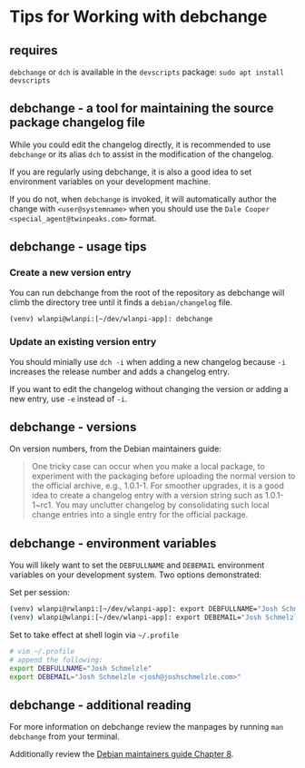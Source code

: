 # Tips for Working with debchange

## requires

`debchange` or `dch` is available in the `devscripts` package: `sudo apt install devscripts` 

## debchange - a tool for maintaining the source package changelog file

While you could edit the changelog directly, it is recommended to use `debchange` or its alias `dch` to assist in the modification of the changelog.

If you are regularly using debchange, it is also a good idea to set environment variables on your development machine. 

If you do not, when `debchange` is invoked, it will automatically author the change with `<user@systemname>` when you should use the `Dale Cooper <special_agent@twinpeaks.com>` format.

## debchange - usage tips

### Create a new version entry

You can run debchange from the root of the repository as debchange will climb the directory tree until it finds a `debian/changelog` file.

```bash
(venv) wlanpi@wlanpi:[~/dev/wlanpi-app]: debchange
```

### Update an existing version entry

You should minially use `dch -i` when adding a new changelog because `-i` increases the release number and adds a changelog entry.

If you want to edit the changelog without changing the version or adding a new entry, use `-e` instead of `-i`.

## debchange - versions

On version numbers, from the Debian maintainers guide:

> One tricky case can occur when you make a local package, to experiment with the packaging before uploading the normal version to the official archive, e.g., 1.0.1-1. For smoother upgrades, it is a good idea to create a changelog entry with a version string such as 1.0.1-1~rc1. You may unclutter changelog by consolidating such local change entries into a single entry for the official package.

## debchange - environment variables

You will likely want to set the `DEBFULLNAME` and `DEBEMAIL` environment variables on your development system. Two options demonstrated:

Set per session:

```bash
(venv) wlanpi@rwlanpi:[~/dev/wlanpi-app]: export DEBFULLNAME="Josh Schmelzle"
(venv) wlanpi@wlanpi:[~/dev/wlanpi-app]: export DEBEMAIL="Josh Schmelzle <josh@joshschmelzle.com>"
```

Set to take effect at shell login via `~/.profile`


```bash
# vim ~/.profile
# append the following:
export DEBFULLNAME="Josh Schmelzle"
export DEBEMAIL="Josh Schmelzle <josh@joshschmelzle.com>"
```

## debchange - additional reading

For more information on debchange review the manpages by running `man debchange` from your terminal.

Additionally review the [Debian maintainers guide Chapter 8](https://www.debian.org/doc/manuals/maint-guide/update.en.html).
